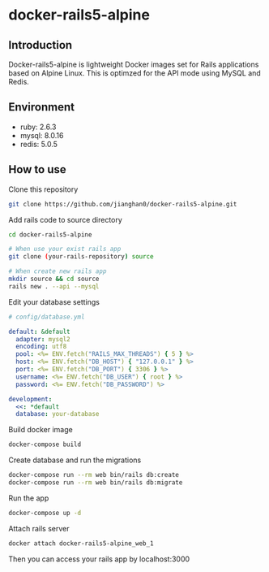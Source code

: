 # docker-rails5-alpine
## Introduction
Docker-rails5-alpine is lightweight Docker images set for Rails applications based on Alpine Linux. This is optimzed for the API mode using MySQL and Redis.

## Environment

- ruby: 2.6.3
- mysql: 8.0.16
- redis: 5.0.5

## How to use

Clone this repository
```sh
git clone https://github.com/jianghan0/docker-rails5-alpine.git
```

Add rails code to source directory
```sh
cd docker-rails5-alpine

# When use your exist rails app
git clone (your-rails-repository) source

# When create new rails app
mkdir source && cd source
rails new . --api --mysql
```

Edit your database settings
```yml
# config/database.yml

default: &default
  adapter: mysql2
  encoding: utf8
  pool: <%= ENV.fetch("RAILS_MAX_THREADS") { 5 } %>
  host: <%= ENV.fetch("DB_HOST") { "127.0.0.1" } %>
  port: <%= ENV.fetch("DB_PORT") { 3306 } %>
  username: <%= ENV.fetch("DB_USER") { root } %>
  password: <%= ENV.fetch("DB_PASSWORD") %>

development:
  <<: *default
  database: your-database
```

Build docker image
```sh
docker-compose build
```

Create database and run the migrations
```sh
docker-compose run --rm web bin/rails db:create
docker-compose run --rm web bin/rails db:migrate
```

Run the app
```sh
docker-compose up -d
```

Attach rails server
```sh
docker attach docker-rails5-alpine_web_1
```

Then you can access your rails app by localhost:3000
